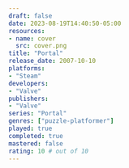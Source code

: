 ```yaml
---
draft: false
date: 2023-08-19T14:40:50-05:00
resources:
- name: cover
  src: cover.png
title: "Portal"
release_date: 2007-10-10
platforms:
- "Steam"
developers: 
- "Valve"
publishers:
- "Valve"
series: "Portal"
genres: ["puzzle-platformer"]
played: true
completed: true
mastered: false
rating: 10 # out of 10
---
```


